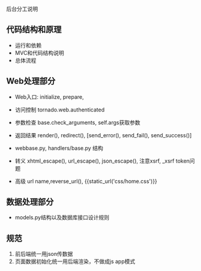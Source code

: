 后台分工说明

## 代码结构和原理

* 运行和依赖
* MVC和代码结构说明
* 总体流程


## Web处理部分

* Web入口: initialize, prepare, 
* 访问控制 tornado.web.authenticated
* 参数检查 base.check_arguments, self.args获取参数
* 返回结果 render(), redirect(), [send_error(), send_fail(), send_success()]

* webbase.py, handlers/base.py 结构 

* 转义 xhtml_escape(), url_escape(), json_escape(), 注意xsrf, _xsrf token问题

* 高级 url name,reverse_url(), {{static_url('css/home.css')}}

## 数据处理部分

* models.py结构以及数据库接口设计规则

## 规范

1. 前后端统一用json传数据
2. 页面数据初始化统一用后端渲染，不做成js app模式






